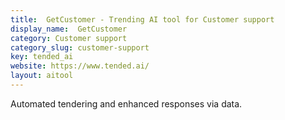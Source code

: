 ```yaml
---
title:  GetCustomer - Trending AI tool for Customer support
display_name:  GetCustomer
category: Customer support
category_slug: customer-support
key: tended_ai
website: https://www.tended.ai/
layout: aitool
---
```


Automated tendering and enhanced responses via data.
